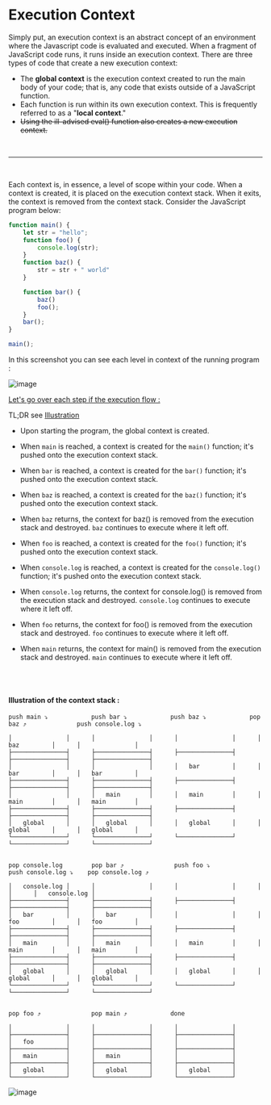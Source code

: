 


# Execution Context


Simply put, an execution context is an abstract concept of an environment where the Javascript code is evaluated and executed. 
When a fragment of JavaScript code runs, it runs inside an execution context. 
There are three types of code that create a new execution context:

* The **global context** is the execution context created to run the main body of your code; that is, any code that exists outside of a JavaScript function.
* Each function is run within its own execution context. This is frequently referred to as a "**local context**."
* <strike>Using the ill-advised eval() function also creates a new execution context.</strike>

<br>

____

<br>

Each context is, in essence, a level of scope within your code.  When a context is created, it is placed on the execution context stack. When it exits, the context is removed from the context stack.
Consider the JavaScript program below:

```js
function main() {
    let str = "hello";
    function foo() {
        console.log(str);
    }
    function baz() {
        str = str + " world"
    }

    function bar() {
        baz()
        foo();
    }
    bar();
}

main();
```

In this screenshot you can see each level in context of the running program : 

![image](https://user-images.githubusercontent.com/37986794/203842189-11dc0923-cbd0-4a2d-9fd9-cca379e736b4.png)

<u>Let's go over each step if the execution flow :</u>

TL;DR see [Illustration](#illustration-of-the-context-stack-)

* Upon starting the program, the global context is created.

* When `main` is reached, a context is created for the `main()` function;
it's pushed onto the execution context stack.

* When `bar` is reached, a context is created for the `bar()` function; 
it's pushed onto the execution context stack.

* When `baz` is reached, a context is created for the `baz()` function;
it's pushed onto the execution context stack.

* When `baz` returns, the context for baz() is removed from the execution stack and destroyed. 
`baz` continues to execute where it left off.

* When `foo` is reached, a context is created for the `foo()` function; 
it's pushed onto the execution context stack.
   
* When `console.log` is reached, a context is created for the `console.log()` function;
it's pushed onto the execution context stack.

* When `console.log` returns, the context for console.log() is removed from the execution stack and destroyed. 
`console.log` continues to execute where it left off.         

* When `foo` returns, the context for foo() is removed from the execution stack and destroyed. 
`foo` continues to execute where it left off.

* When `main` returns, the context for main() is removed from the execution stack and destroyed. 
`main` continues to execute where it left off.

<br>
<br>

#### Illustration of the context stack :

```
push main ⤵            push bar ⤵            push baz ⤵            pop baz ⤴              push console.log ⤵

│               │      │               │      │               │      │   baz         │      │               │   
├───────────────┤      ├───────────────┤      ├───────────────┤      ├───────────────┤      ├───────────────┤   
│               │      │               │      │   bar         │      │   bar         │      │   bar         │   
├───────────────┤      ├───────────────┤      ├───────────────┤      ├───────────────┤      ├───────────────┤   
│               │      │   main        │      │   main        │      │   main        │      │   main        │   
├───────────────┤      ├───────────────┤      ├───────────────┤      ├───────────────┤      ├───────────────┤   
│   global      │      │   global      │      │   global      │      │   global      │      │   global      │   
└───────────────┘      └───────────────┘      └───────────────┘      └───────────────┘      └───────────────┘   


pop console.log        pop bar ⤴              push foo ⤵            push console.log ⤵    pop console.log ⤴

│   console.log │      │               │      │               │      │               │      │   console.log │    
├───────────────┤      ├───────────────┤      ├───────────────┤      ├───────────────┤      ├───────────────┤ 
│   bar         │      │   bar         │      │               │      │   foo         │      │   foo         │ 
├───────────────┤      ├───────────────┤      ├───────────────┤      ├───────────────┤      ├───────────────┤ 
│   main        │      │   main        │      │   main        │      │   main        │      │   main        │ 
├───────────────┤      ├───────────────┤      ├───────────────┤      ├───────────────┤      ├───────────────┤ 
│   global      │      │   global      │      │   global      │      │   global      │      │   global      │ 
└───────────────┘      └───────────────┘      └───────────────┘      └───────────────┘      └───────────────┘ 


pop foo ⤴              pop main ⤴            done

│               │      │               │      │               │
├───────────────┤      ├───────────────┤      ├───────────────┤
│   foo         │      │               │      │               │
├───────────────┤      ├───────────────┤      ├───────────────┤
│   main        │      │   main        │      │               │
├───────────────┤      ├───────────────┤      ├───────────────┤
│   global      │      │   global      │      │   global      │
└───────────────┘      └───────────────┘      └───────────────┘

```


![image](https://user-images.githubusercontent.com/37986794/203842836-8fff1c44-5155-433f-9f4d-6ed57a97f486.png)
